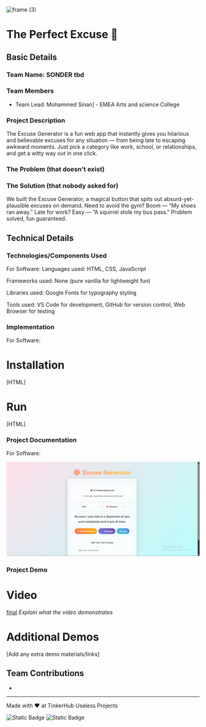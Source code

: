 <img width="3188" height="1202" alt="frame (3)" src="https://github.com/user-attachments/assets/517ad8e9-ad22-457d-9538-a9e62d137cd7" />


# The Perfect Excuse 🎯


## Basic Details
### Team Name: SONDER tbd


### Team Members
- Team Lead: Mohammed Sinan] - EMEA Arts and science College


### Project Description

The Excuse Generator is a fun web app that instantly gives you hilarious and believable excuses for any situation — from being late to escaping awkward moments. Just pick a category like work, school, or relationships, and get a witty way out in one click.
### The Problem (that doesn't exist)

### The Solution (that nobody asked for)
We built the Excuse Generator, a magical button that spits out absurd-yet-plausible excuses on demand. Need to avoid the gym? Boom — “My shoes ran away.” Late for work? Easy — “A squirrel stole my bus pass.” Problem solved, fun guaranteed.
## Technical Details
### Technologies/Components Used
For Software:
Languages used: HTML, CSS, JavaScript

Frameworks used: None (pure vanilla for lightweight fun)

Libraries used: Google Fonts for typography styling

Tools used: VS Code for development, GitHub for version control, Web Browser for testing



### Implementation
For Software:
# Installation
[HTML]

# Run
[HTML]

### Project Documentation
For Software:

![Final](excuse.png)


### Project Demo
# Video
[final](Generator.mp4)
*Explain what the video demonstrates*

# Additional Demos
[Add any extra demo materials/links]

## Team Contributions
- [Mohammed sinan]: [Full]


---
Made with ❤️ at TinkerHub Useless Projects 

![Static Badge](https://img.shields.io/badge/TinkerHub-24?color=%23000000&link=https%3A%2F%2Fwww.tinkerhub.org%2F)
![Static Badge](https://img.shields.io/badge/UselessProjects--25-25?link=https%3A%2F%2Fwww.tinkerhub.org%2Fevents%2FQ2Q1TQKX6Q%2FUseless%2520Projects)



#

